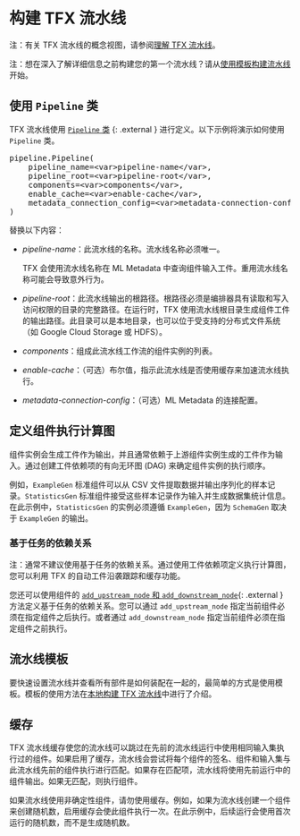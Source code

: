 # 构建 TFX 流水线

注：有关 TFX 流水线的概念视图，请参阅[理解 TFX 流水线](understanding_tfx_pipelines)。

注：想在深入了解详细信息之前构建您的第一个流水线？请从[使用模板构建流水线](#build_a_pipeline_using_a_template)开始。

## 使用 `Pipeline` 类

TFX 流水线使用 [`Pipeline` 类](https://github.com/tensorflow/tfx/blob/master/tfx/orchestration/pipeline.py) {: .external } 进行定义。以下示例将演示如何使用 `Pipeline` 类。

<pre class="devsite-click-to-copy prettyprint">pipeline.Pipeline(
    pipeline_name=&lt;var&gt;pipeline-name&lt;/var&gt;,
    pipeline_root=&lt;var&gt;pipeline-root&lt;/var&gt;,
    components=&lt;var&gt;components&lt;/var&gt;,
    enable_cache=&lt;var&gt;enable-cache&lt;/var&gt;,
    metadata_connection_config=&lt;var&gt;metadata-connection-config&lt;/var&gt;,
)
</pre>

替换以下内容：

- <var>pipeline-name</var>：此流水线的名称。流水线名称必须唯一。

    TFX 会使用流水线名称在 ML Metadata 中查询组件输入工件。重用流水线名称可能会导致意外行为。

- <var>pipeline-root</var>：此流水线输出的根路径。根路径必须是编排器具有读取和写入访问权限的目录的完整路径。在运行时，TFX 使用流水线根目录生成组件工件的输出路径。此目录可以是本地目录，也可以位于受支持的分布式文件系统（如 Google Cloud Storage 或 HDFS）。

- <var>components</var>：组成此流水线工作流的组件实例的列表。

- <var>enable-cache</var>：（可选）布尔值，指示此流水线是否使用缓存来加速流水线执行。

- <var>metadata-connection-config</var>：（可选）ML Metadata 的连接配置。

## 定义组件执行计算图

组件实例会生成工件作为输出，并且通常依赖于上游组件实例生成的工件作为输入。通过创建工件依赖项的有向无环图 (DAG) 来确定组件实例的执行顺序。

例如，`ExampleGen` 标准组件可以从 CSV 文件提取数据并输出序列化的样本记录。`StatisticsGen` 标准组件接受这些样本记录作为输入并生成数据集统计信息。在此示例中，`StatisticsGen` 的实例必须遵循 `ExampleGen`，因为 `SchemaGen` 取决于 `ExampleGen` 的输出。

### 基于任务的依赖关系

注：通常不建议使用基于任务的依赖关系。通过使用工件依赖项定义执行计算图，您可以利用 TFX 的自动工件沿袭跟踪和缓存功能。

您还可以使用组件的 [`add_upstream_node` 和 `add_downstream_node`](https://github.com/tensorflow/tfx/blob/master/tfx/components/base/base_node.py){: .external } 方法定义基于任务的依赖关系。您可以通过 `add_upstream_node` 指定当前组件必须在指定组件之后执行。或者通过 `add_downstream_node` 指定当前组件必须在指定组件之前执行。

## 流水线模板

要快速设置流水线并查看所有部件是如何装配在一起的，最简单的方式是使用模板。模板的使用方法在[本地构建 TFX 流水线](build_local_pipeline)中进行了介绍。

## 缓存

TFX 流水线缓存使您的流水线可以跳过在先前的流水线运行中使用相同输入集执行过的组件。如果启用了缓存，流水线会尝试将每个组件的签名、组件和输入集与此流水线先前的组件执行进行匹配。如果存在匹配项，流水线将使用先前运行中的组件输出。如果无匹配，则执行组件。

如果流水线使用非确定性组件，请勿使用缓存。例如，如果为流水线创建一个组件来创建随机数，启用缓存会使此组件执行一次。在此示例中，后续运行会使用首次运行的随机数，而不是生成随机数。
